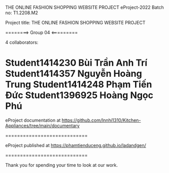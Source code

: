 THE ONLINE FASHION SHOPPING WEBSITE PROJECT
eProject-2022 Batch no: T1.2208.M2

Project title: THE ONLINE FASHION SHOPPING WEBSITE PROJECT

========> Group 04 <=========

4 collaborators:

Student1414230 Bùi Trần Anh Trí
Student1414357 Nguyễn Hoàng Trung
Student1414248 Phạm Tiến Đức
Student1396925 Hoàng Ngọc Phú
============================

eProject documentation at https://github.com/lnnhi1310/Kitchen-Appliances/tree/main/documentary

============================

eProject published at https://phamtienduceng.github.io/ladandgen/

============================

Thank you for spending your time to look at our work. 